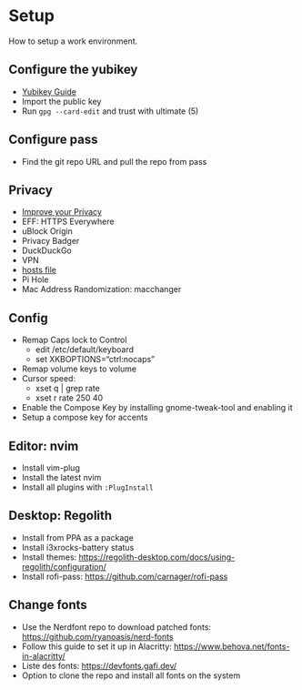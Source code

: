 # Setup

How to setup a work environment.

## Configure the yubikey

* [Yubikey Guide](https://github.com/drduh/YubiKey-Guide#debian-and-ubuntu)
* Import the public key
* Run `gpg --card-edit` and trust with ultimate (5)

## Configure pass

* Find the git repo URL and pull the repo from pass

## Privacy

* [Improve your Privacy](https://iotdarwinaward.com/post/improve-your-privacy-in-age-of-mass-surveillance/)
* EFF: HTTPS Everywhere
* uBlock Origin
* Privacy Badger
* DuckDuckGo
* VPN
* [hosts file](https://github.com/StevenBlack/hosts)
* Pi Hole
* Mac Address Randomization: macchanger

## Config

* Remap Caps lock to Control
  * edit /etc/default/keyboard
  * set XKBOPTIONS=“ctrl:nocaps”
* Remap volume keys to volume
* Cursor speed:
  * xset q | grep rate
  * xset r rate 250 40
* Enable the Compose Key by installing gnome-tweak-tool and enabling it
* Setup a compose key for accents

## Editor: nvim

* Install vim-plug
* Install the latest nvim
* Install all plugins with `:PlugInstall`

## Desktop: Regolith

* Install from PPA as a package
* Install i3xrocks-battery status
* Install themes: https://regolith-desktop.com/docs/using-regolith/configuration/
* Install rofi-pass: https://github.com/carnager/rofi-pass

## Change fonts

* Use the Nerdfont repo to download patched fonts: https://github.com/ryanoasis/nerd-fonts
* Follow this guide to set it up in Alacritty: https://www.behova.net/fonts-in-alacritty/
* Liste des fonts: https://devfonts.gafi.dev/
* Option to clone the repo and install all fonts on the system

